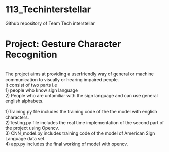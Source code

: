 # 113_Techinterstellar
Github repository of Team Tech interstellar
# Project: Gesture Character Recognition
</br>
 The project aims at providing a userfriendly way  of general or machine communication to visually or hearing impaired people. 
 </br>
 It consist of two parts i.e </br> 1) people who know sign language </br> 2) People who are unfamiliar with the sign language and can use general english alphabets. </br>
 </br>
 1)Training.py file includes the training code of the the model with english characters. </br>
 2)Testing.py file includes the real time implementation of the second part of the project using Opencv. </br>
 3) CNN_model.py includes training code of the model of American Sign Language data set. </br>
 4) app.py includes the final working of model with opencv.

